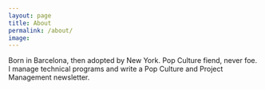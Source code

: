 ```yaml
---
layout: page
title: About
permalink: /about/
image: 
---
```


Born in Barcelona, then adopted by New York. Pop Culture fiend, never foe. I manage technical programs and write a Pop Culture and Project Management newsletter. 